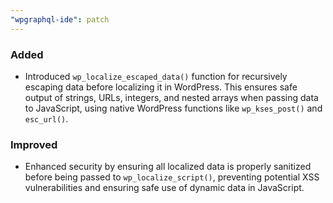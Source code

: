 ```yaml
---
"wpgraphql-ide": patch
---
```


### Added

- Introduced `wp_localize_escaped_data()` function for recursively escaping data before localizing it in WordPress. This ensures safe output of strings, URLs, integers, and nested arrays when passing data to JavaScript, using native WordPress functions like `wp_kses_post()` and `esc_url()`.

### Improved

- Enhanced security by ensuring all localized data is properly sanitized before being passed to `wp_localize_script()`, preventing potential XSS vulnerabilities and ensuring safe use of dynamic data in JavaScript.
